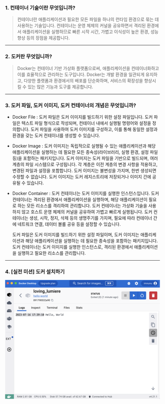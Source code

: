 ### 1. 컨테이너 기술이란 무엇입니까?

> 컨테이너란 애플리케이션과 필요한 모든 파일을 하나의 런타임 환경으로 묶는 데 사용하는 기술입니다. 컨테이너는 운영 체제의 커널을 공유하면서 격리된 환경에서 애플리케이션을 실행하므로 빠른 시작 시간, 가볍고 이식성이 높은 환경, 성능 향상 등의 장점을 제공합니다.

---

### 2. 도커란 무엇입니까?

> Docker는 컨테이너 기반 가상화 플랫폼으로써, 애플리케이션을 컨테이너화하고 이를 효율적으로 관리하는 도구입니다. Docker는 개발 환경을 일관되게 유지하고, 다양한 플랫폼과 환경에서의 배포를 단순화하며, 서비스의 확장성을 향상시킬 수 있는 많은 기능과 도구를 제공합니다.

---

### 3. 도커 파일, 도커 이미지, 도커 컨테이너의 개념은 무엇입니까?

- Docker File : 도커 파일은 도커 이미지를 빌드하기 위한 설정 파일입니다. 도커 파일은 텍스트 파일 형식으로 작성되며, 컨테이너 내에서 실행될 명령어와 설정을 정의합니다. 도커 파일을 사용하여 도커 이미지를 구성하고, 이를 통해 동일한 설정과 환경을 갖는 도커 컨테이너를 생성할 수 있습니다.

- Docker Image : 도커 이미지는 독립적으로 실행될 수 있는 애플리케이션과 해당 애플리케이션을 실행하는 데 필요한 모든 종속성(라이브러리, 실행 환경, 설정 파일 등)을 포함하는 패키지입니다. 도커 이미지는 도커 파일을 기반으로 빌드되며, 여러 계층의 파일 시스템으로 구성됩니다. 각 계층은 이전 계층의 변경 사항을 적용하고, 변경된 파일과 설정을 포함합니다. 도커 이미지는 불변성을 가지며, 한번 생성되면 수정할 수 없습니다. 도커 이미지는 도커 레지스트리에 저장되거나 이미지 간에 공유될 수 있습니다.

- Docker Container : 도커 컨테이너는 도커 이미지를 실행한 인스턴스입니다. 도커 컨테이너는 격리된 환경에서 애플리케이션을 실행하며, 해당 애플리케이션이 필요로 하는 모든 리소스를 격리하여 관리합니다. 도커 컨테이너는 가상화 기술을 사용하지 않고 호스트 운영 체제의 커널을 공유하여 가볍고 빠르게 실행됩니다. 도커 컨테이너는 생성, 시작, 정지, 삭제 등의 생명주기를 가지며, 필요에 따라 컨테이너 간에 네트워크 연결, 데이터 볼륨 공유 등을 설정할 수 있습니다.

  도커 파일은 도커 이미지를 빌드하기 위한 설정 파일이며, 도커 이미지는 애플리케이션과 해당 애플리케이션을 실행하는 데 필요한 종속성을 포함하는 패키지입니다. 도커 컨테이너는 도커 이미지를 실행한 인스턴스로, 격리된 환경에서 애플리케이션을 실행하고 필요한 리소스를 관리합니다.

---

### 4. [실전 미션] 도커 설치하기

![docker_screenshot](./docker_실행화면1.PNG)
